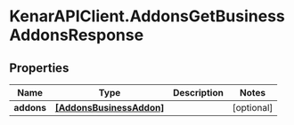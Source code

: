 # KenarAPIClient.AddonsGetBusinessAddonsResponse

## Properties

Name | Type | Description | Notes
------------ | ------------- | ------------- | -------------
**addons** | [**[AddonsBusinessAddon]**](AddonsBusinessAddon.md) |  | [optional] 


